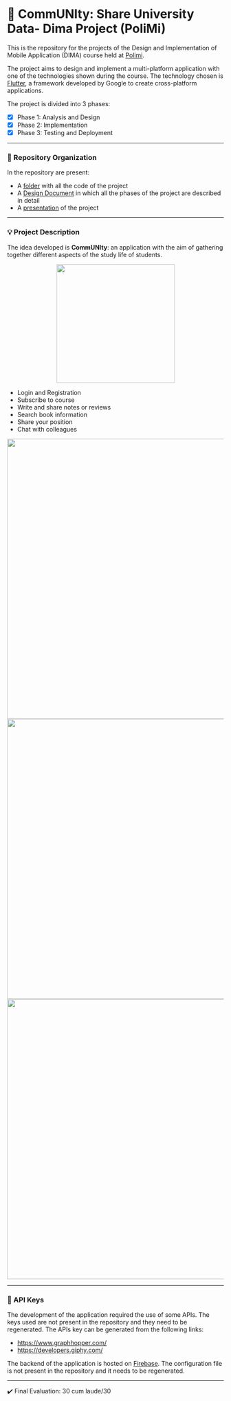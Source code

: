 # :vibration_mode: CommUNIty: Share University Data- Dima Project (PoliMi)

This is the repository for the projects of the Design and Implementation of Mobile Application (DIMA) course held at [Polimi](https://www.polimi.it/).

The project aims to design and implement a multi-platform application with one of the technologies shown during the course. 
The technology chosen is [Flutter](https://flutter.dev/), a framework developed by Google to create cross-platform applications.

The project is divided into 3 phases:
- [x] Phase 1: Analysis and Design
- [x] Phase 2: Implementation
- [x] Phase 3: Testing and Deployment

---
### :open_file_folder: Repository Organization
In the repository are present:

* A [folder](https://github.com/GppCalcagno/Design_and_Implementation_of_Mobile_Application-project/tree/main/flutter_project) with all the code of the project
* A [Design Document](https://github.com/GppCalcagno/Design_and_Implementation_of_Mobile_Application-project/blob/main/DesignDocument.pdf) in which all the phases of the project are described in detail
* A [presentation](https://github.com/GppCalcagno/Design_and_Implementation_of_Mobile_Application-project/blob/main/presentation_slide.pdf) of the project

---


###  :bulb: Project Description
The idea developed is **CommUNIty**: an application with the aim of gathering together different  aspects of the study life of students. 

<div align="center">
<img src="https://github.com/GppCalcagno/Design_and_Implementation_of_Mobile_Application-project/assets/94358195/11273e42-1cf1-41c9-951d-9a7a7c9c499f" width="275">
</div>

<!--

![Il mio progetto (1)](https://github.com/GppCalcagno/Design_and_Implementation_of_Mobile_Application-project/assets/94358195/62128f71-4fd7-44ea-8f2a-eeb1c0ddd68a)


-->

- Login and Registration
- Subscribe to course
- Write and share notes or reviews 
- Search book information
- Share your position
- Chat with colleagues 

<div align="center">
<img src="https://github.com/GppCalcagno/Design_and_Implementation_of_Mobile_Application-project/assets/94358195/52ed0536-fe30-4e8e-8279-a5701b0a97ef" width="650">
</div>

<div align="center">
<img src="ttps://github.com/GppCalcagno/Design_and_Implementation_of_Mobile_Application-project/assets/94358195/62128f71-4fd7-44ea-8f2a-eeb1c0ddd68a" width="650">
</div>

<div align="center">
<img src="https://github.com/GppCalcagno/Design_and_Implementation_of_Mobile_Application-project/assets/94358195/3f3e4aff-bcf7-4d4b-939b-aeec5dc02777" width="650">
</div>

---

###  :closed_lock_with_key: API Keys
The development of the application required the use of some APIs. The keys used are not present in the repository and they need to be regenerated.
The APIs key can be generated from the following links:
- https://www.graphhopper.com/
- https://developers.giphy.com/

The backend of the application is hosted on [Firebase](https://firebase.google.com/). The configuration file is not present in the repository and it needs to be regenerated.


--- 
✔️ Final Evaluation: 30 cum laude/30
